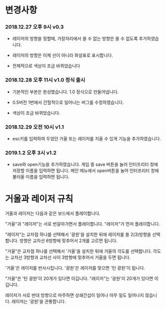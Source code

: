 # 변경사항

### 2018.12.27 오후 9시 v0.3

* 레이저의 방향을 정할때, 가장자리에서 쏠 수 없는 방향은 쏠 수 없도록 추가하였습니다.

* 레이저의 방향은 이제 선이 아니라 화살표로 표시합니다.

* 전체적으로 색상이 조금 바뀌었습니다


### 2018.12.28 오후 11시 v1.0 정식 출시

* 기본적인 부분은 완성했습니다. 1.0 정식으로 만들어냅니다.

* 0.5버전 1번에서 간헐적으로 일어나는 버그를 수정하였습니다.

* 색상이 조금 바뀌었습니다. 



### 2018.12.29 오전 10시 v1.1

* esc키를 입력하여 두었던 거울 또는 레이저를 지울 수 있게 기능을 추가하였습니다.



### 2019.1.2 오후 3시 v1.2

* save와 open기능을 추가하였습니다. 게임 중 save 버튼을 눌러 인터프리터 창에 저장할 이름을 입력하면 됩니다. 메인 메뉴에서 open버튼을 눌어 인터프리터 창에 불러올 이름을 입력하면 됩니다.





# 거울과 레이저 규칙

거울과 레이저는 다음과 같은 보드에서 플레이합니다.

"거울"과 "레이저"는 서로 번갈아가면서 플레이합니다. "레이저"가 먼저 플레이합니다.

"레이저"는 교차점 하나를 선택해서 '광원'을 설치한 뒤에 레이저를 쏠 2(3)방향을 선택합니다. 방향은 교차선 6방향에 맞추어서 2개를 고르면 됩니다.

"거울"은 교차점 하나를 선택해서 '거울'을 설치한 뒤에 거울의 각도를 선택합니다. 각도는 교차선 3방향과 교차선 사이 3방향에 맞추어서 거울을 두면 됩니다.

'거울'은 레이저를 반사시킵니다. '광원'은 레이저를 맞으면 '탄 광원'이 됩니다.

"거울"은 '탄 광원'이 20개가 있다면 이깁니다. "레이저"는 '광원'이 20개가 있다면 이깁니다.

레이저가 서로 반대 방향으로 마주하면 상쇄간섭이 일어나 아무 일도 일어나지 않습니다. 레이저는 '광원'을 관통합니다.